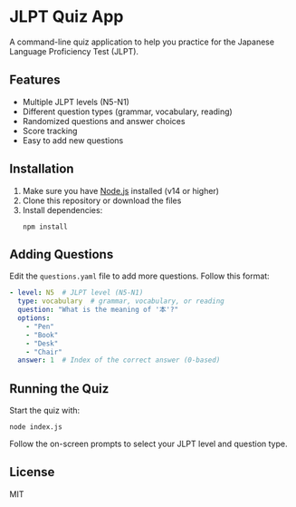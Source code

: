 # JLPT Quiz App

A command-line quiz application to help you practice for the Japanese Language Proficiency Test (JLPT).

## Features

- Multiple JLPT levels (N5-N1)
- Different question types (grammar, vocabulary, reading)
- Randomized questions and answer choices
- Score tracking
- Easy to add new questions

## Installation

1. Make sure you have [Node.js](https://nodejs.org/) installed (v14 or higher)
2. Clone this repository or download the files
3. Install dependencies:
   ```
   npm install
   ```

## Adding Questions

Edit the `questions.yaml` file to add more questions. Follow this format:

```yaml
- level: N5  # JLPT level (N5-N1)
  type: vocabulary  # grammar, vocabulary, or reading
  question: "What is the meaning of '本'?"
  options:
    - "Pen"
    - "Book"
    - "Desk"
    - "Chair"
  answer: 1  # Index of the correct answer (0-based)
```

## Running the Quiz

Start the quiz with:

```
node index.js
```

Follow the on-screen prompts to select your JLPT level and question type.

## License

MIT
